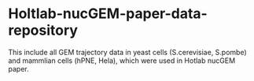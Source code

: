 # Holtlab-nucGEM-paper-data-repository
This include all GEM trajectory data in yeast cells (S.cerevisiae, S.pombe) and mammlian cells (hPNE, Hela), which were used in Hotlab nucGEM paper.
